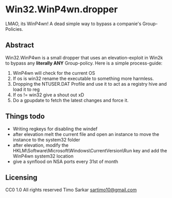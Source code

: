 # Win32.WinP4wn.dropper
LMAO, its WinP4wn! A dead simple way to bypass a companie's Group-Policies.

## Abstract

Win32.WinP4wn is a small dropper that uses an elevation-exploit in Win2k to bypass any **literally ANY** Group-policy. Here is a simple process-guide:

1. WinP4wn will check for the current OS
2. If os is win32 rename the executable to something more harmless.
3. Dropping the NTUSER.DAT Profile and use it to act as a registry hive and load it to reg
4. If os != win32 give a shout out xD
5. Do a gpupdate to fetch the latest changes and force it.

## Things todo

- Writing regkeys for disabling the windef
- after elevation melt the current file and open an instance to move the instance to the system32 folder
- after elevation, modify the HKLM\Software\Microsoft\Windows\CurrentVersion\Run key and add the WinP4wn system32 location
- give a synflood on NSA ports every 31st of month

## Licensing 

CC0 1.0 All rights reserved Timo Sarkar <sartimo10@gmail.com>
